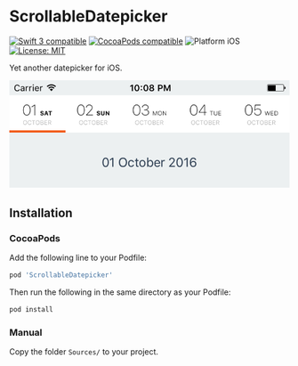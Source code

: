 ScrollableDatepicker
============

<p align="left">
	<a href="https://developer.apple.com/swift"><img src="https://img.shields.io/badge/Swift_3-compatible-4BC51D.svg?style=flat" alt="Swift 3 compatible" /></a>
	<a href="https://cocoapods.org/pods/ScrollableDatepicker"><img src="https://img.shields.io/badge/pod-1.2.0-blue.svg" alt="CocoaPods compatible" /></a>
	<img src="https://img.shields.io/badge/platform-iOS-blue.svg?style=flat" alt="Platform iOS" />
	<a href="https://raw.githubusercontent.com/maxsokolov/tablekit/master/LICENSE"><img src="http://img.shields.io/badge/license-MIT-blue.svg?style=flat" alt="License: MIT" /></a>
</p>

Yet another datepicker for iOS.

![demo](Screenshots/screen.png)


## Installation

### CocoaPods

Add the following line to your Podfile:

```ruby
pod 'ScrollableDatepicker'
```

Then run the following in the same directory as your Podfile:
```ruby
pod install
```

### Manual

Copy the folder `Sources/` to your project.


